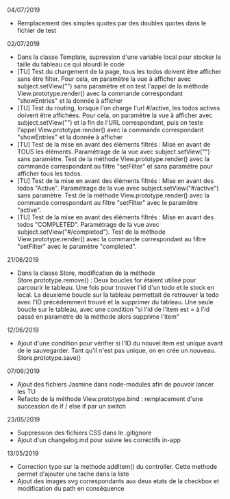 04/07/2019
- Remplacement des simples quotes par des doubles quotes dans le fichier de test

02/07/2019
- Dans la classe Template, supression d'une variable local pour stocker la taille du tableau ce qui alourdi le code
- [TU] Test du chargement de la page, tous les todos doivent être afficher sans être filter. Pour cela, on paramètre la vue à afficher avec subject.setView("") sans paramètre et on test l'appel de la méthode View.prototype.render() avec la commande correspondant "showEntries" et la donnée à afficher
- [TU] Test du routing, lorsque l'on charge l'url #/active, les todos actives doivent être affichées. Pour cela, on paramètre la vue à afficher avec subject.setView("") et la fin de l'URL correspondant, puis on teste l'appel View.prototype.render() avec la commande correspondant "showEntries" et la donnée à afficher
- [TU] Test de la mise en avant des éléments filtrés : Mise en avant de TOUS les éléments. Paramétrage de la vue avec subject.setView("") sans paramètre. Test de la méthode View.prototype.render() avec la commande correspondant au filtre "setFilter" et sans paramètre pour afficher tous les todos.
- [TU] Test de la mise en avant des éléments filtrés : Mise en avant des todos "Active". Paramétrage de la vue avec subject.setView("#/active") sans paramètre. Test de la méthode View.prototype.render() avec la commande correspondant au filtre "setFilter" avec le paramètre "active".
- [TU] Test de la mise en avant des éléments filtrés : Mise en avant des todos "COMPLETED". Paramétrage de la vue avec subject.setView("#/completed"). Test de la méthode View.prototype.render() avec la commande correspondant au filtre "setFilter" avec le paramètre "completed".

21/06/2019
- Dans la classe Store, modification de la méthode Store.prototype.remove() : Deux boucles for étaient utilisé pour parcourir le tableau. Une fois pour trouver l'id d'un todo et le stock en local. La deuxieme boucle sur la tableau permettait de retrouver la todo avec l'ID précédemment trouvé et la supprimer du tableau. Une seule boucle sur le tableau, avec une condition "si l'id de l'item est = à l'id passé en paramètre de la méthode alors supprime l'item"

12/06/2019
- Ajout d'une condition pour vérifier si l'ID du nouvel item est unique avant de le sauvegarder. Tant qu'il n'est pas unique, on en crée un nouveau. Store.prototype.save()

07/06/2019
- Ajout des fichiers Jasmine dans node-modules afin de pouvoir lancer les TU
- Refacto de la méthode View.prototype.bind : remplacement d'une succession de if / else if par un switch

23/05/2019
- Suppression des fichiers CSS dans le .gitignore
- Ajout d'un changelog.md pour suivre les correctifs in-app

13/05/2019
- Correction typo sur la methode addItem() du controller. Cette methode permet d'ajouter une tache dans la liste
- Ajout des images svg correspondants aux deux etats de la checkbox et modification du path en conséquence